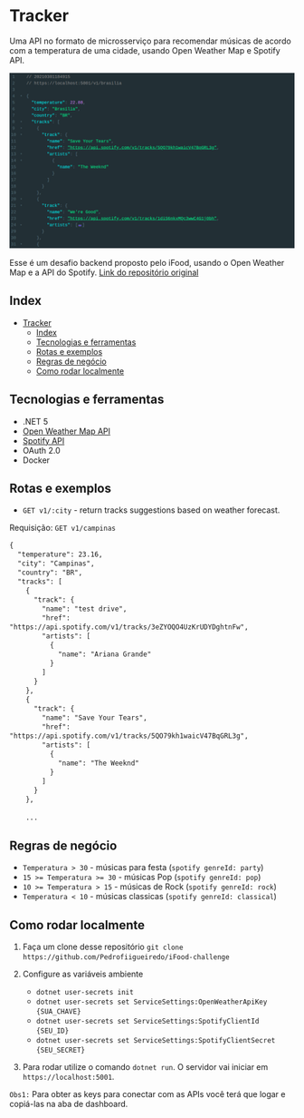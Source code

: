# Tracker

Uma API no formato de microsserviço para recomendar músicas de acordo com a temperatura de uma cidade, usando Open Weather Map e Spotify API.

![Tracker json view](.github/tracker-json-view.png)

Esse é um desafio backend proposto pelo iFood, usando o Open Weather Map e a API do Spotify. [Link do repositório original](https://github.com/ifood/vemproifood-backend)

## Index

- [Tracker](#tracker)
  - [Index](#index)
  - [Tecnologias e ferramentas](#tecnologias-e-ferramentas)
  - [Rotas e exemplos](#rotas-e-exemplos)
  - [Regras de negócio](#regras-de-negócio)
  - [Como rodar localmente](#como-rodar-localmente)

## Tecnologias e ferramentas

* .NET 5
* [Open Weather Map API](https://openweathermap.org/)
* [Spotify API](https://developer.spotify.com/)
* OAuth 2.0
* Docker

## Rotas e exemplos

* `GET v1/:city` - return tracks suggestions based on weather forecast.

Requisição: `GET v1/campinas`
```
{
  "temperature": 23.16,
  "city": "Campinas",
  "country": "BR",
  "tracks": [
    {
      "track": {
        "name": "test drive",
        "href": "https://api.spotify.com/v1/tracks/3eZYOQO4UzKrUDYDghtnFw",
        "artists": [
          {
            "name": "Ariana Grande"
          }
        ]
      }
    },
    {
      "track": {
        "name": "Save Your Tears",
        "href": "https://api.spotify.com/v1/tracks/5QO79kh1waicV47BqGRL3g",
        "artists": [
          {
            "name": "The Weeknd"
          }
        ]
      }
    },

    ...
```

## Regras de negócio

* `Temperatura > 30` - músicas para festa (`spotify genreId: party`)
* `15 >= Temperatura >= 30` - músicas Pop (`spotify genreId: pop`)
* `10 >= Temperatura > 15` - músicas de Rock (`spotify genreId: rock`)
* `Temperatura < 10` - músicas classicas (`spotify genreId: classical`)

## Como rodar localmente

1. Faça um clone desse repositório
   `git clone https://github.com/Pedrofiigueiredo/iFood-challenge`

2. Configure as variáveis ambiente
   * `dotnet user-secrets init`  
   * `dotnet user-secrets set ServiceSettings:OpenWeatherApiKey {SUA_CHAVE}`  
   * `dotnet user-secrets set ServiceSettings:SpotifyClientId {SEU_ID}`
   * `dotnet user-secrets set ServiceSettings:SpotifyClientSecret {SEU_SECRET}`

3. Para rodar utilize o comando `dotnet run`. O servidor vai iniciar em `https://localhost:5001`.


`Obs1:` Para obter as keys para conectar com as APIs você terá que logar e copiá-las na aba de dashboard.